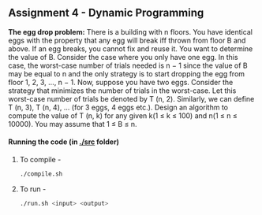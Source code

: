 ## Assignment 4 - Dynamic Programming

**The egg drop problem:** There is a building with n floors. You have identical eggs with the property that any egg will break iff thrown from floor B and above. If an egg breaks, you cannot fix and reuse it. You want to determine the value of B. Consider the case where you only have one egg. In this case, the worst-case number of trials needed is n − 1 since the value of B may be equal to n and the only strategy is to start dropping the egg from floor 1, 2, 3, ..., n − 1. Now, suppose you have two eggs. Consider the strategy that minimizes the number of trials in the worst-case. Let this worst-case number of trials be denoted by T (n, 2). Similarly, we can define T (n, 3), T (n, 4), ... (for 3 eggs, 4 eggs etc.). Design an algorithm to compute the value of T (n, k) for any given k(1 ≤ k ≤ 100) and n(1 ≤ n ≤ 10000). You may assume that 1 ≤ B ≤ n.

#### Running the code (in [./src](./src) folder)

1. To compile -

    ```bash
    ./compile.sh
    ```

2. To run - 

    ```bash
    ./run.sh <input> <output>
    ```